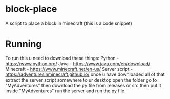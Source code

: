 # block-place
A script to place a block in minecraft (this is a code snippet)
# Running
To run this u need to download these things:
Python - https://www.python.org/
Java - https://www.java.com/en/download/
Minecraft - https://www.minecraft.net/en-us/
Server script - https://adventuresinminecraft.github.io/
once u have downloaded all of that extract the server script somewhere to ur desktop open the folder go to "MyAdventures" then download the py file from releases or src then put it inside "MyAdventures" run the server and run the py file
